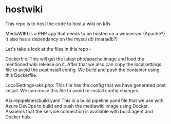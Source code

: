# hostwiki
This repo is to host the code to host a wiki on k8s

MediaWIKI is a PHP app that needs to be hosted on a webserver (Apache?)
It also has a dependancy on the mysql db (mariadb?)

Let's take a look at the files in this repo -

Dockerfile:
  This will get the latest php/apache image and load the mentioned wiki release on it.
  After that we also can copy the localsettings file to avoid the postinstall config.
  We build and push the container using this Dockerfile.

LocalSettings-aks.php:
  This file has the config that we have generated post install. We can reuse this file to avoid re-install config changes.

Azurepipelines/build.yaml
  This is a build pipeline yaml file that we use with Azure DevOps to build and push the mediawiki image using Docker.
  Assuems that the service connection is available with build agent and Docker hub.
  
